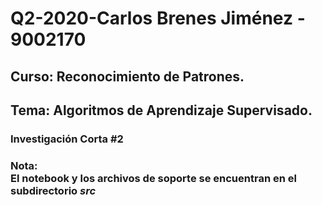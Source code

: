 # **Q2-2020-Carlos Brenes Jiménez - 9002170**
## **Curso:** Reconocimiento de Patrones.
## **Tema:** Algoritmos de Aprendizaje Supervisado.
### **Investigación Corta #2**
### **Nota:** <br> El notebook y los archivos de soporte se encuentran en el subdirectorio ***src***

